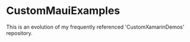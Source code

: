 # CustomMauiExamples
This is an evolution of my frequently referenced 'CustomXamarinDemos' repository.
